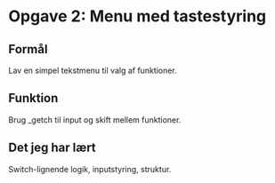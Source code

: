 # Opgave 2: Menu med tastestyring

## Formål
Lav en simpel tekstmenu til valg af funktioner.

## Funktion
Brug _getch til input og skift mellem funktioner.

## Det jeg har lært
Switch-lignende logik, inputstyring, struktur.
